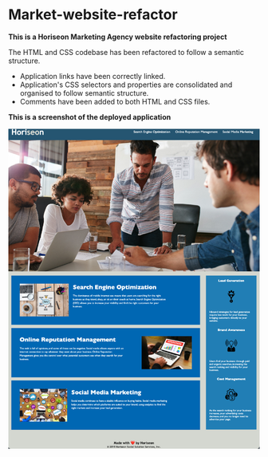 # Market-website-refactor

<b> This is a Horiseon Marketing Agency website refactoring project </b>

The HTML and CSS codebase has been refactored to follow a semantic structure. 

- Application links have been correctly linked. 
- Application's CSS selectors and properties are consolidated and organised to follow semantic structure. 
- Comments have been added to both HTML and CSS files. 


<b>This is a screenshot of the deployed application </b>

![Website screenshot](assets/images/readme.png)



